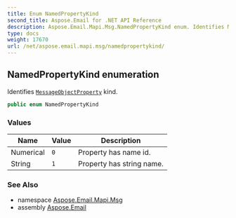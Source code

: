 ```yaml
---
title: Enum NamedPropertyKind
second_title: Aspose.Email for .NET API Reference
description: Aspose.Email.Mapi.Msg.NamedPropertyKind enum. Identifies MessageObjectProperty kind
type: docs
weight: 17670
url: /net/aspose.email.mapi.msg/namedpropertykind/
---
```

## NamedPropertyKind enumeration

Identifies [`MessageObjectProperty`](../messageobjectproperty/) kind.

```csharp
public enum NamedPropertyKind
```

### Values

| Name | Value | Description |
| --- | --- | --- |
| Numerical | `0` | Property has name id. |
| String | `1` | Property has string name. |

### See Also

* namespace [Aspose.Email.Mapi.Msg](../../aspose.email.mapi.msg/)
* assembly [Aspose.Email](../../)


